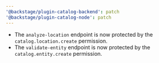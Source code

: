 ```yaml
---
'@backstage/plugin-catalog-backend': patch
'@backstage/plugin-catalog-node': patch
---
```


- The `analyze-location` endpoint is now protected by the `catalog.location.create` permission.
- The `validate-entity` endpoint is now protected by the `catalog.entity.create` permission.
